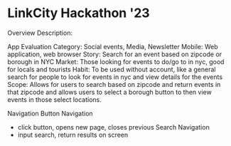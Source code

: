 # LinkCity Hackathon '23

Overview
Description:

App Evaluation
Category: Social events, Media, Newsletter
Mobile: Web application, web browser
Story: Search for an event based on zipcode or borough in NYC
Market: Those looking for events to do/go to in nyc, good for locals and tourists
Habit: To be used without account, like a general search for people to look for events in nyc and view details for the events
Scope: Allows for users to search based on zipcode and return events in that zipcode and allows users to select a borough button to then view events in those select locations.

Navigation
Button Navigation
- click button, opens new page, closes previous
Search Navigation
- input search, return results on screen

